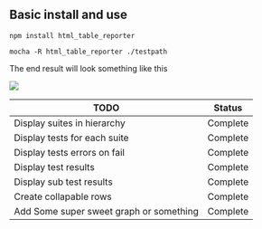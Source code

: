 ## Basic install and use

```
npm install html_table_reporter

mocha -R html_table_reporter ./testpath
```

The end result will look something like this

![](http://i1343.photobucket.com/albums/o790/Benjamin_Pratt/Untitled_zpsfd5ab49c.png)

|TODO	                                    |Status   	|
| --------------------------------------- | --------- |
|Display suites in hierarchy              |Complete 	|
|Display tests for each suite             |Complete 	|
|Display tests errors on fail             |Complete 	|
|Display test results                     |Complete 	|
|Display sub test results                 |Complete 	|
|Create collapable rows                   |Complete 	|
|Add Some super sweet graph or something  |Complete |
